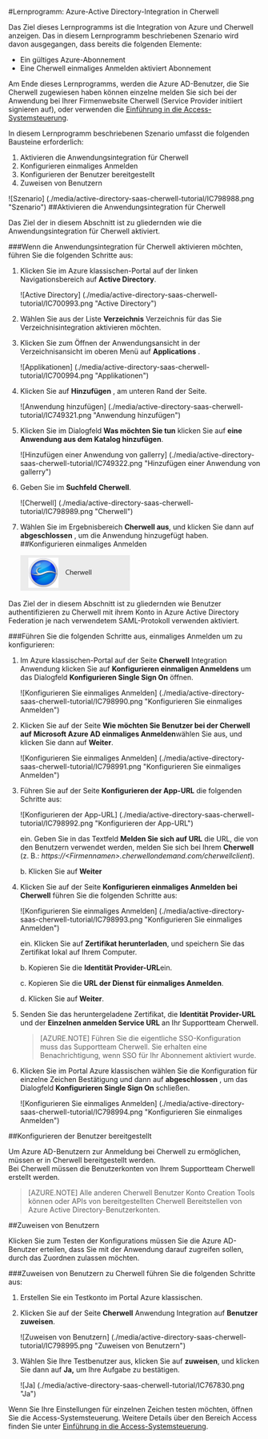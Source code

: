 <properties 
    pageTitle="Lernprogramm: Azure-Active Directory-Integration in Cherwell | Microsoft Azure" 
    description="Informationen Sie zur Verwendung von Cherwell mit Azure Active Directory einmaliges Anmelden, automatisierte Bereitstellung und mehr aktivieren!" 
    services="active-directory" 
    authors="jeevansd"  
    documentationCenter="na" 
    manager="femila"/>
<tags 
    ms.service="active-directory" 
    ms.devlang="na" 
    ms.topic="article" 
    ms.tgt_pltfrm="na" 
    ms.workload="identity" 
    ms.date="10/14/2016" 
    ms.author="jeedes" />

#<a name="tutorial-azure-active-directory-integration-with-cherwell"></a>Lernprogramm: Azure-Active Directory-Integration in Cherwell

Das Ziel dieses Lernprogramms ist die Integration von Azure und Cherwell anzeigen. Das in diesem Lernprogramm beschriebenen Szenario wird davon ausgegangen, dass bereits die folgenden Elemente:

-   Ein gültiges Azure-Abonnement
-   Eine Cherwell einmaliges Anmelden aktiviert Abonnement

Am Ende dieses Lernprogramms, werden die Azure AD-Benutzer, die Sie Cherwell zugewiesen haben können einzelne melden Sie sich bei der Anwendung bei Ihrer Firmenwebsite Cherwell (Service Provider initiiert signieren auf), oder verwenden die [Einführung in die Access-Systemsteuerung](active-directory-saas-access-panel-introduction.md).

In diesem Lernprogramm beschriebenen Szenario umfasst die folgenden Bausteine erforderlich:

1.  Aktivieren die Anwendungsintegration für Cherwell
2.  Konfigurieren einmaliges Anmelden
3.  Konfigurieren der Benutzer bereitgestellt
4.  Zuweisen von Benutzern

![Szenario] (./media/active-directory-saas-cherwell-tutorial/IC798988.png "Szenario")
##<a name="enabling-the-application-integration-for-cherwell"></a>Aktivieren die Anwendungsintegration für Cherwell

Das Ziel der in diesem Abschnitt ist zu gliedernden wie die Anwendungsintegration für Cherwell aktiviert.

###<a name="to-enable-the-application-integration-for-cherwell-perform-the-following-steps"></a>Wenn die Anwendungsintegration für Cherwell aktivieren möchten, führen Sie die folgenden Schritte aus:

1.  Klicken Sie im Azure klassischen-Portal auf der linken Navigationsbereich auf **Active Directory**.

    ![Active Directory] (./media/active-directory-saas-cherwell-tutorial/IC700993.png "Active Directory")

2.  Wählen Sie aus der Liste **Verzeichnis** Verzeichnis für das Sie Verzeichnisintegration aktivieren möchten.

3.  Klicken Sie zum Öffnen der Anwendungsansicht in der Verzeichnisansicht im oberen Menü auf **Applications** .

    ![Applikationen] (./media/active-directory-saas-cherwell-tutorial/IC700994.png "Applikationen")

4.  Klicken Sie auf **Hinzufügen** , am unteren Rand der Seite.

    ![Anwendung hinzufügen] (./media/active-directory-saas-cherwell-tutorial/IC749321.png "Anwendung hinzufügen")

5.  Klicken Sie im Dialogfeld **Was möchten Sie tun** klicken Sie auf **eine Anwendung aus dem Katalog hinzufügen**.

    ![Hinzufügen einer Anwendung von gallerry] (./media/active-directory-saas-cherwell-tutorial/IC749322.png "Hinzufügen einer Anwendung von gallerry")

6.  Geben Sie im **Suchfeld** **Cherwell**.

    ![Cherwell] (./media/active-directory-saas-cherwell-tutorial/IC798989.png "Cherwell")

7.  Wählen Sie im Ergebnisbereich **Cherwell aus**, und klicken Sie dann auf **abgeschlossen** , um die Anwendung hinzugefügt haben.
##<a name="configuring-single-sign-on"></a>Konfigurieren einmaliges Anmelden

    ![Cherwell](./media/active-directory-saas-cherwell-tutorial/IC798996.png "Cherwell")

Das Ziel der in diesem Abschnitt ist zu gliedernden wie Benutzer authentifizieren zu Cherwell mit ihrem Konto in Azure Active Directory Federation je nach verwendetem SAML-Protokoll verwenden aktiviert.

###<a name="to-configure-single-sign-on-perform-the-following-steps"></a>Führen Sie die folgenden Schritte aus, einmaliges Anmelden um zu konfigurieren:

1.  Im Azure klassischen-Portal auf der Seite **Cherwell** Integration Anwendung klicken Sie auf **Konfigurieren einmaligen Anmeldens** um das Dialogfeld **Konfigurieren Single Sign On** öffnen.

    ![Konfigurieren Sie einmaliges Anmelden] (./media/active-directory-saas-cherwell-tutorial/IC798990.png "Konfigurieren Sie einmaliges Anmelden")

2.  Klicken Sie auf der Seite **Wie möchten Sie Benutzer bei der Cherwell auf** **Microsoft Azure AD einmaliges Anmelden**wählen Sie aus, und klicken Sie dann auf **Weiter**.

    ![Konfigurieren Sie einmaliges Anmelden] (./media/active-directory-saas-cherwell-tutorial/IC798991.png "Konfigurieren Sie einmaliges Anmelden")

3.  Führen Sie auf der Seite **Konfigurieren der App-URL** die folgenden Schritte aus:

    ![Konfigurieren der App-URL] (./media/active-directory-saas-cherwell-tutorial/IC798992.png "Konfigurieren der App-URL")

    ein.  Geben Sie in das Textfeld **Melden Sie sich auf URL** die URL, die von den Benutzern verwendet werden, melden Sie sich bei Ihrem **Cherwell** (z. B.: *https://\<Firmennamen\>.cherwellondemand.com/cherwellclient*).

    b.  Klicken Sie auf **Weiter**

4.  Klicken Sie auf der Seite **Konfigurieren einmaliges Anmelden bei Cherwell** führen Sie die folgenden Schritte aus:

    ![Konfigurieren Sie einmaliges Anmelden] (./media/active-directory-saas-cherwell-tutorial/IC798993.png "Konfigurieren Sie einmaliges Anmelden")

    ein.  Klicken Sie auf **Zertifikat herunterladen**, und speichern Sie das Zertifikat lokal auf Ihrem Computer.

    b.  Kopieren Sie die **Identität Provider-URL**ein.

    c.  Kopieren Sie die **URL der Dienst für einmaliges Anmelden**.

    d.  Klicken Sie auf **Weiter**.

5.  Senden Sie das heruntergeladene Zertifikat, die **Identität Provider-URL** und der **Einzelnen anmelden Service URL** an Ihr Supportteam Cherwell.

    >[AZURE.NOTE] Führen Sie die eigentliche SSO-Konfiguration muss das Supportteam Cherwell.
Sie erhalten eine Benachrichtigung, wenn SSO für Ihr Abonnement aktiviert wurde.

6.  Klicken Sie im Portal Azure klassischen wählen Sie die Konfiguration für einzelne Zeichen Bestätigung und dann auf **abgeschlossen** , um das Dialogfeld **Konfigurieren Single Sign On** schließen.

    ![Konfigurieren Sie einmaliges Anmelden] (./media/active-directory-saas-cherwell-tutorial/IC798994.png "Konfigurieren Sie einmaliges Anmelden")

##<a name="configuring-user-provisioning"></a>Konfigurieren der Benutzer bereitgestellt

Um Azure AD-Benutzern zur Anmeldung bei Cherwell zu ermöglichen, müssen er in Cherwell bereitgestellt werden.  
Bei Cherwell müssen die Benutzerkonten von Ihrem Supportteam Cherwell erstellt werden.

>[AZURE.NOTE] Alle anderen Cherwell Benutzer Konto Creation Tools können oder APIs von bereitgestellten Cherwell Bereitstellen von Azure Active Directory-Benutzerkonten.

##<a name="assigning-users"></a>Zuweisen von Benutzern

Klicken Sie zum Testen der Konfigurations müssen Sie die Azure AD-Benutzer erteilen, dass Sie mit der Anwendung darauf zugreifen sollen, durch das Zuordnen zulassen möchten.

###<a name="to-assign-users-to-cherwell-perform-the-following-steps"></a>Zuweisen von Benutzern zu Cherwell führen Sie die folgenden Schritte aus:

1.  Erstellen Sie ein Testkonto im Portal Azure klassischen.

2.  Klicken Sie auf der Seite **Cherwell** Anwendung Integration auf **Benutzer zuweisen**.

    ![Zuweisen von Benutzern] (./media/active-directory-saas-cherwell-tutorial/IC798995.png "Zuweisen von Benutzern")

3.  Wählen Sie Ihre Testbenutzer aus, klicken Sie auf **zuweisen**, und klicken Sie dann auf **Ja,** um Ihre Aufgabe zu bestätigen.

    ![Ja] (./media/active-directory-saas-cherwell-tutorial/IC767830.png "Ja")

Wenn Sie Ihre Einstellungen für einzelnen Zeichen testen möchten, öffnen Sie die Access-Systemsteuerung. Weitere Details über den Bereich Access finden Sie unter [Einführung in die Access-Systemsteuerung](active-directory-saas-access-panel-introduction.md).
